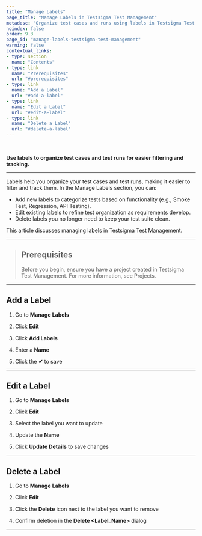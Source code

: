 ```yaml
---
title: "Manage Labels"
page_title: "Manage Labels in Testsigma Test Management"
metadesc: "Organize test cases and runs using labels in Testsigma Test Management. Create, edit, or delete labels to filter, group, and manage tests efficiently in your test management"
noindex: false
order: 9.3
page_id: "manage-labels-testsigma-test-management"
warning: false
contextual_links:
- type: section
  name: "Contents"
- type: link
  name: "Prerequisites"
  url: "#prerequisites"
- type: link
  name: "Add a Label"
  url: "#add-a-label"
- type: link
  name: "Edit a Label"
  url: "#edit-a-label"
- type: link
  name: "Delete a Label"
  url: "#delete-a-label"
---
```


<br>

**Use labels to organize test cases and test runs for easier filtering and tracking.**

---

Labels help you organize your test cases and test runs, making it easier to filter and track them. In the Manage Labels section, you can:
   - Add new labels to categorize tests based on functionality (e.g., Smoke Test, Regression, API Testing).
   - Edit existing labels to refine test organization as requirements develop.
   - Delete labels you no longer need to keep your test suite clean.

This article discusses managing labels in Testsigma Test Management.

---

> ## **Prerequisites**
> 
> Before you begin, ensure you have a project created in Testsigma Test Management. For more information, see Projects. 

---

## **Add a Label**

1. Go to **Manage Labels**   

2. Click **Edit**

3. Click **Add Labels**

4. Enter a **Name**

5. Click the **✔** to save

---

## **Edit a Label**

1. Go to **Manage Labels**

2. Click **Edit**

3. Select the label you want to update

4. Update the **Name**

5. Click **Update Details** to save changes

---

## **Delete a Label**

1. Go to **Manage Labels**

2. Click **Edit**

3. Click the **Delete** icon next to the label you want to remove

4. Confirm deletion in the **Delete <Label_Name>** dialog

---